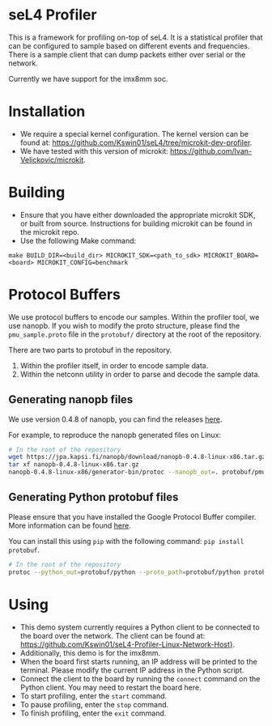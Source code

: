 # seL4 Profiler
This is a framework for profiling on-top of seL4. It is a statistical profiler that can be configured to 
sample based on different events and frequencies. There is a sample client that can dump packets either 
over serial or the network. 

Currently we have support for the imx8mm soc.

# Installation

- We require a special kernel configuration. The kernel version can be found at: https://github.com/Kswin01/seL4/tree/microkit-dev-profiler.
- We have tested with this version of microkit: https://github.com/Ivan-Velickovic/microkit.

# Building
- Ensure that you have either downloaded the appropriate microkit SDK, or built from source. Instructions for building microkit can be found in the microkit repo.
- Use the following Make command:
```
make BUILD_DIR=<build_dir> MICROKIT_SDK=<path_to_sdk> MICROKIT_BOARD=<board> MICROKIT_CONFIG=benchmark
```
# Protocol Buffers

We use protocol buffers to encode our samples. Within the profiler tool, we use nanopb.
If you wish to modify the proto structure, please find the `pmu_sample.proto` file in the `protobuf/`
directory at the root of the repository.

There are two parts to protobuf in the repository.
1. Within the profiler itself, in order to encode sample data.
2. Within the netconn utility in order to parse and decode the sample data.

## Generating nanopb files

We use version 0.4.8 of nanopb, you can find the releases [here](https://jpa.kapsi.fi/nanopb/download/).

For example, to reproduce the nanopb generated files on Linux:
```sh
# In the root of the repository
wget https://jpa.kapsi.fi/nanopb/download/nanopb-0.4.8-linux-x86.tar.gz
tar xf nanopb-0.4.8-linux-x86.tar.gz
nanopb-0.4.8-linux-x86/generator-bin/protoc --nanopb_out=. protobuf/pmu_sample.proto
```

## Generating Python protobuf files

Please ensure that you have installed the Google Protocol Buffer compiler. More information can be found [here](https://github.com/protocolbuffers/protobuf).

You can install this using `pip` with the following command: `pip install protobuf`.

```sh
# In the root of the repository
protoc --python_out=protobuf/python --proto_path=protobuf/python protobuf/python/pmu_sample.proto
```

# Using

- This demo system currently requires a Python client to be connected to the board over the network. The client can be found at: https://github.com/Kswin01/seL4-Profiler-Linux-Network-Host}.
- Additionally, this demo is for the imx8mm.
- When the board first starts running, an IP address will be printed to the terminal. Please modify the current IP address in the Python script.
- Connect the client to the board by running the `connect` command on the Python client. You may need to restart the board here.
- To start profiling, enter the `start` command.
- To pause profiling, enter the `stop` command.
- To finish profiling, enter the `exit` command.
